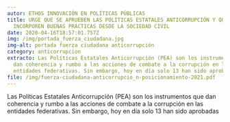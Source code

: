 ```yaml
---
autor: ETHOS INNOVACIÓN EN POLÍTICAS PÚBLICAS
title: URGE QUE SE APRUEBEN LAS POLÍTICAS ESTATALES ANTICORRUPCIÓN Y QUE
  INCORPOREN BUENAS PRÁCTICAS DESDE LA SOCIEDAD CIVIL
date: 2020-04-16T18:57:01.757Z
img: /img/portada_fuerza_ciudadana.jpg
img-alt: portada fuerza ciudadana anticorrupción
category: anticorrupcion
extracto: Las Políticas Estatales Anticorrupción (PEA) son los instrumentos que
  dan coherencia y rumbo a las acciones de combate a la corrupción en las
  entidades federativas. Sin embargo, hoy en día solo 13 han sido aprobadas
file: /img/fuerza-ciudadana-anticorrupcio_n-posicionamiento-2021.pdf
---
```

<!--StartFragment-->

Las Políticas Estatales Anticorrupción (PEA) son los instrumentos que dan coherencia y rumbo a las acciones de combate a la corrupción en las entidades federativas. Sin embargo, hoy en día solo 13 han sido aprobadas

<!--EndFragment-->
